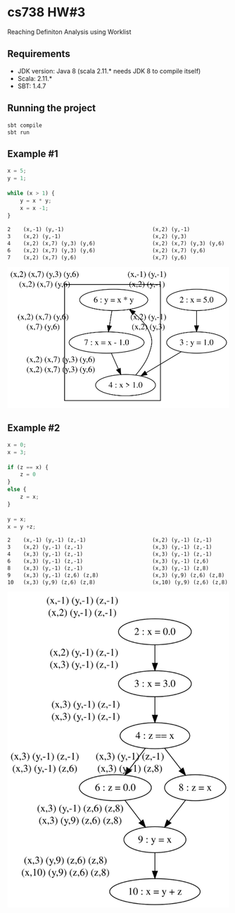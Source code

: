 # cs738 HW#3
Reaching Definiton Analysis using Worklist

## Requirements 

- JDK version: Java 8 (scala 2.11.* needs JDK 8 to compile itself)
- Scala: 2.11.*
- SBT: 1.4.7


## Running the project

```
sbt compile
sbt run
```

## Example #1

```javascript
x = 5;
y = 1;

while (x > 1) {
	y = x * y;
	x = x -1;
}
```

```
2    (x,-1) (y,-1)                            (x,2) (y,-1)
3    (x,2) (y,-1)                             (x,2) (y,3)
4    (x,2) (x,7) (y,3) (y,6)                  (x,2) (x,7) (y,3) (y,6)
6    (x,2) (x,7) (y,3) (y,6)                  (x,2) (x,7) (y,6)
7    (x,2) (x,7) (y,6)                        (x,7) (y,6)
```

![rd1-js](./rd1-js.svg)


## Example #2


```javascript
x = 0;
x = 3;

if (z == x) {
	z = 0
}
else {
	z = x;
}

y = x;
x = y +z;
```

```
2    (x,-1) (y,-1) (z,-1)                     (x,2) (y,-1) (z,-1)
3    (x,2) (y,-1) (z,-1)                      (x,3) (y,-1) (z,-1)
4    (x,3) (y,-1) (z,-1)                      (x,3) (y,-1) (z,-1)
6    (x,3) (y,-1) (z,-1)                      (x,3) (y,-1) (z,6)
8    (x,3) (y,-1) (z,-1)                      (x,3) (y,-1) (z,8)
9    (x,3) (y,-1) (z,6) (z,8)                 (x,3) (y,9) (z,6) (z,8)
10   (x,3) (y,9) (z,6) (z,8)                  (x,10) (y,9) (z,6) (z,8)
```

![rd-js](./rd-js.svg)
